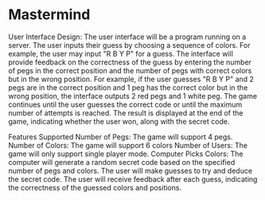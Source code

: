 # Mastermind
User Interface Design:
The user interface will be a program running on a server.
The user inputs their guess by choosing a sequence of colors.
For example, the user may input "R B Y P" for a guess.
The interface will provide feedback on the correctness of the guess by entering the number of pegs in the correct position and the number of pegs with correct colors but in the wrong position.
For example, if the user guesses "R B Y P" and 2 pegs are in the correct position and 1 peg has the correct color but in the wrong position, the interface outputs 2 red pegs and 1 white peg.
The game continues until the user guesses the correct code or until the maximum number of attempts is reached.
The result is displayed at the end of the game, indicating whether the user won, along with the secret code.

Features Supported
Number of Pegs:
  The game will support 4 pegs. 
Number of Colors:
  The game will support 6 colors 
Number of Users:
  The game will only support single player mode.
Computer Picks Colors:
  The computer will generate a random secret code based on the specified number of pegs and colors.
  The user will make guesses to try and deduce the secret code.
  The user will receive feedback after each guess, indicating the correctness of the guessed colors and positions.
